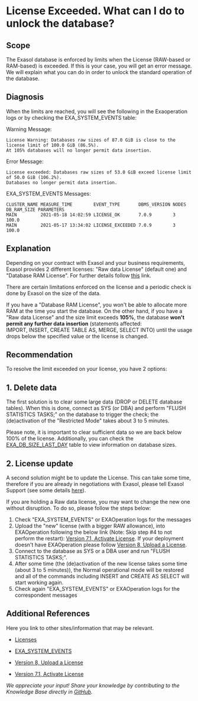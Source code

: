# License Exceeded. What can I do to unlock the database? 
## Scope

The Exasol database is enforced by limits when the License (RAW-based or RAM-based) is exceeded. If this is your case, you will get an error message. We will explain what you can do in order to unlock the standard operation of the database.

## Diagnosis

When the limits are reached, you will see the following in the Exaoperation logs or by checking the EXA_SYSTEM_EVENTS table:

Warning Message:


```
License Warning: Databases raw sizes of 87.0 GiB is close to the license limit of 100.0 GiB (86.5%). 
At 105% databases will no longer permit data insertion.
```
Error Message:


```
License exceeded: Databases raw sizes of 53.0 GiB exceed license limit of 50.0 GiB (106.2%). 
Databases no longer permit data insertion.
```
EXA_SYSTEM_EVENTS Messages:


```
CLUSTER_NAME MEASURE_TIME        EVENT_TYPE       DBMS_VERSION NODES DB_RAM_SIZE PARAMETERS
MAIN         2021-05-18 14:02:59 LICENSE_OK       7.0.9        3     100.0       
MAIN         2021-05-17 13:34:02 LICENSE_EXCEEDED 7.0.9        3     100.0       
```
## Explanation

Depending on your contract with Exasol and your business requirements, Exasol provides 2 different licenses: "Raw data License" (default one) and "Database RAM License". For further details follow [this](https://docs.exasol.com/administration/on-premise/licenses.htm "Licenses") link.

There are certain limitations enforced on the license and a periodic check is done by Exasol on the size of the data. 

If you have a "Database RAM License", you won't be able to allocate more RAM at the time you start the database. On the other hand, if you have a "Raw data License" and the size limit exceeds **105%**, the database **won't permit any further data insertion** (statements affected: IMPORT, INSERT, CREATE TABLE AS, MERGE, SELECT INTO) until the usage drops below the specified value or the license is changed.

## Recommendation

To resolve the limit exceeded on your license, you have 2 options:

## 1. Delete data

The first solution is to clear some large data (DROP or DELETE database tables). When this is done, connect as SYS (or DBA) and perform "FLUSH STATISTICS TASKS;" on the database to trigger the check; the (de)activation of the "Restricted Mode" takes about 3 to 5 minutes.

Please note, it is important to clear sufficient data so we are back below 100% of the license. Additionally, you can check the [EXA_DB_SIZE_LAST_DAY](https://docs.exasol.com/sql_references/system_tables/statistical/exa_db_size_last_day.htm) table to view information on database sizes.

## 2. License update

A second solution might be to update the License. This can take some time, therefore if you are already in negotiations with Exasol, please tell Exasol Support (see some details [here](https://www.exasol.com/product-overview/customer-support/ "Exasol")).

If you are holding a Raw data license, you may want to change the new one without disruption. To do so, please follow the steps below:

1) Check "EXA_SYSTEM_EVENTS" or EXAOperation logs for the messages  
2) Upload the "new" license (with a bigger RAW allowance), into EXAOperation following the below link (Note: Skip step #4 to not perform the restart): [Version 7.1, Activate License](https://docs.exasol.com/db/7.1/administration/on-premise/manage_software/activate_license.htm). If your deployment doesn't have EXAOperation please follow [Version 8, Upload a License](https://docs.exasol.com/db/latest/administration/on-premise/manage_license/upload_license.htm).
3) Connect to the database as SYS or a DBA user and run "FLUSH STATISTICS TASKS;".  
4) After some time (the (de)activation of the new license takes some time (about 3 to 5 minutes)), the Normal operational mode will be restored and all of the commands including INSERT and CREATE AS SELECT will start working again.  
5) Check again "EXA_SYSTEM_EVENTS" or EXAOperation logs for the correspondent messages

## Additional References

Here you link to other sites/information that may be relevant.

* [Licenses](https://docs.exasol.com/planning/licensing.htm)

* [EXA_SYSTEM_EVENTS](https://docs.exasol.com/sql_references/system_tables/statistical/exa_system_events.htm)

* [Version 8, Upload a License](https://docs.exasol.com/db/latest/administration/on-premise/manage_license/upload_license.htm)

* [Version 7.1, Activate License](https://docs.exasol.com/db/7.1/administration/on-premise/manage_software/activate_license.htm)

*We appreciate your input! Share your knowledge by contributing to the Knowledge Base directly in [GitHub](https://github.com/exasol/public-knowledgebase).* 